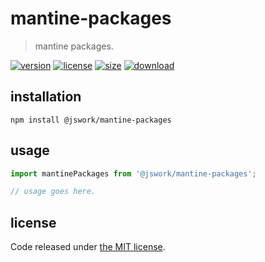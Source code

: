 # mantine-packages
> mantine packages.

[![version][version-image]][version-url]
[![license][license-image]][license-url]
[![size][size-image]][size-url]
[![download][download-image]][download-url]

## installation
```shell
npm install @jswork/mantine-packages
```

## usage
```js
import mantinePackages from '@jswork/mantine-packages';

// usage goes here.
```

## license
Code released under [the MIT license](https://github.com/afeiship/mantine-packages/blob/master/LICENSE.txt).

[version-image]: https://img.shields.io/npm/v/@boilerplate-scope/mantine-packages
[version-url]: https://npmjs.org/package/@boilerplate-scope/mantine-packages

[license-image]: https://img.shields.io/npm/l/@boilerplate-scope/mantine-packages
[license-url]: https://github.com/afeiship/mantine-packages/blob/master/LICENSE.txt

[size-image]: https://img.shields.io/bundlephobia/minzip/@boilerplate-scope/mantine-packages
[size-url]: https://github.com/afeiship/mantine-packages/blob/master/dist/mantine-packages.min.js

[download-image]: https://img.shields.io/npm/dm/@boilerplate-scope/mantine-packages
[download-url]: https://www.npmjs.com/package/@boilerplate-scope/mantine-packages
